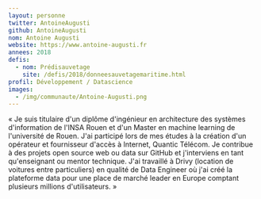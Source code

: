 ```yaml
---
layout: personne
twitter: AntoineAugusti
github: AntoineAugusti
nom: Antoine Augusti
website: https://www.antoine-augusti.fr
annees: 2018
defis: 
  - nom: Prédisauvetage
    site: /defis/2018/donneesauvetagemaritime.html
profil: Développement / Datascience
images:
  - /img/communaute/Antoine-Augusti.png
---
```


« Je suis titulaire d'un diplôme d'ingénieur en architecture des
systèmes d'information de l'INSA Rouen et d'un Master en machine
learning de l'université de Rouen. J'ai participé lors de mes études à
la création d'un opérateur et fournisseur d'accès à Internet, Quantic
Télécom. Je contribue à des projets open source web ou data sur GitHub
et j'interviens en tant qu'enseignant ou mentor technique. J'ai
travaillé à Drivy (location de voitures entre particuliers) en qualité
de Data Engineer où j'ai créé la plateforme data pour une place de
marché leader en Europe comptant plusieurs millions d'utilisateurs.  »
